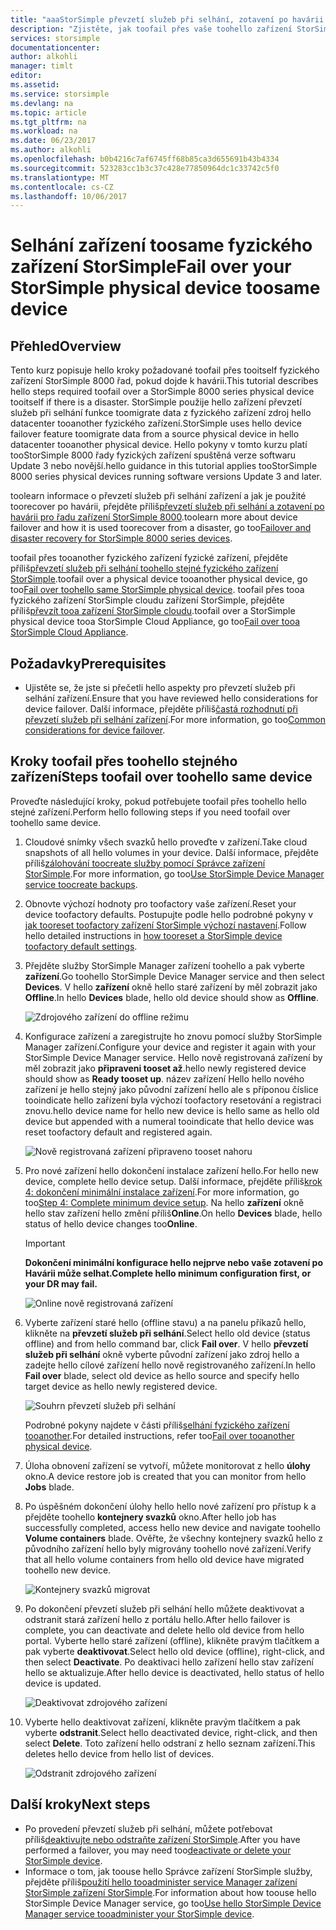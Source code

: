 ```yaml
---
title: "aaaStorSimple převzetí služeb při selhání, zotavení po havárii pro řady 8000 zařízení | Microsoft Docs"
description: "Zjistěte, jak toofail přes vaše toohello zařízení StorSimple ve stejném zařízení."
services: storsimple
documentationcenter: 
author: alkohli
manager: timlt
editor: 
ms.assetid: 
ms.service: storsimple
ms.devlang: na
ms.topic: article
ms.tgt_pltfrm: na
ms.workload: na
ms.date: 06/23/2017
ms.author: alkohli
ms.openlocfilehash: b0b4216c7af6745ff68b85ca3d655691b43b4334
ms.sourcegitcommit: 523283cc1b3c37c428e77850964dc1c33742c5f0
ms.translationtype: MT
ms.contentlocale: cs-CZ
ms.lasthandoff: 10/06/2017
---
```

# <a name="fail-over-your-storsimple-physical-device-toosame-device"></a><span data-ttu-id="92e09-103">Selhání zařízení toosame fyzického zařízení StorSimple</span><span class="sxs-lookup"><span data-stu-id="92e09-103">Fail over your StorSimple physical device toosame device</span></span>

## <a name="overview"></a><span data-ttu-id="92e09-104">Přehled</span><span class="sxs-lookup"><span data-stu-id="92e09-104">Overview</span></span>

<span data-ttu-id="92e09-105">Tento kurz popisuje hello kroky požadované toofail přes tooitself fyzického zařízení StorSimple 8000 řad, pokud dojde k havárii.</span><span class="sxs-lookup"><span data-stu-id="92e09-105">This tutorial describes hello steps required toofail over a StorSimple 8000 series physical device tooitself if there is a disaster.</span></span> <span data-ttu-id="92e09-106">StorSimple použije hello zařízení převzetí služeb při selhání funkce toomigrate data z fyzického zařízení zdroj hello datacenter tooanother fyzického zařízení.</span><span class="sxs-lookup"><span data-stu-id="92e09-106">StorSimple uses hello device failover feature toomigrate data from a source physical device in hello datacenter tooanother physical device.</span></span> <span data-ttu-id="92e09-107">Hello pokyny v tomto kurzu platí tooStorSimple 8000 řady fyzických zařízení spuštěná verze softwaru Update 3 nebo novější.</span><span class="sxs-lookup"><span data-stu-id="92e09-107">hello guidance in this tutorial applies tooStorSimple 8000 series physical devices running software versions Update 3 and later.</span></span>

<span data-ttu-id="92e09-108">toolearn informace o převzetí služeb při selhání zařízení a jak je použité toorecover po havárii, přejděte příliš[převzetí služeb při selhání a zotavení po havárii pro řadu zařízení StorSimple 8000](storsimple-8000-device-failover-disaster-recovery.md).</span><span class="sxs-lookup"><span data-stu-id="92e09-108">toolearn more about device failover and how it is used toorecover from a disaster, go too[Failover and disaster recovery for StorSimple 8000 series devices](storsimple-8000-device-failover-disaster-recovery.md).</span></span>

<span data-ttu-id="92e09-109">toofail přes tooanother fyzického zařízení fyzické zařízení, přejděte příliš[převzetí služeb při selhání toohello stejné fyzického zařízení StorSimple](storsimple-8000-device-failover-physical-device.md).</span><span class="sxs-lookup"><span data-stu-id="92e09-109">toofail over a physical device tooanother physical device, go too[Fail over toohello same StorSimple physical device](storsimple-8000-device-failover-physical-device.md).</span></span> <span data-ttu-id="92e09-110">toofail přes tooa fyzického zařízení StorSimple cloudu zařízení StorSimple, přejděte příliš[převzít tooa zařízení StorSimple cloudu](storsimple-8000-device-failover-cloud-appliance.md).</span><span class="sxs-lookup"><span data-stu-id="92e09-110">toofail over a StorSimple physical device tooa StorSimple Cloud Appliance, go too[Fail over tooa StorSimple Cloud Appliance](storsimple-8000-device-failover-cloud-appliance.md).</span></span>


## <a name="prerequisites"></a><span data-ttu-id="92e09-111">Požadavky</span><span class="sxs-lookup"><span data-stu-id="92e09-111">Prerequisites</span></span>

- <span data-ttu-id="92e09-112">Ujistěte se, že jste si přečetli hello aspekty pro převzetí služeb při selhání zařízení.</span><span class="sxs-lookup"><span data-stu-id="92e09-112">Ensure that you have reviewed hello considerations for device failover.</span></span> <span data-ttu-id="92e09-113">Další informace, přejděte příliš[častá rozhodnutí při převzetí služeb při selhání zařízení](storsimple-8000-device-failover-disaster-recovery.md).</span><span class="sxs-lookup"><span data-stu-id="92e09-113">For more information, go too[Common considerations for device failover](storsimple-8000-device-failover-disaster-recovery.md).</span></span>


## <a name="steps-toofail-over-toohello-same-device"></a><span data-ttu-id="92e09-114">Kroky toofail přes toohello stejného zařízení</span><span class="sxs-lookup"><span data-stu-id="92e09-114">Steps toofail over toohello same device</span></span>

<span data-ttu-id="92e09-115">Proveďte následující kroky, pokud potřebujete toofail přes toohello hello stejné zařízení.</span><span class="sxs-lookup"><span data-stu-id="92e09-115">Perform hello following steps if you need toofail over toohello same device.</span></span>

1. <span data-ttu-id="92e09-116">Cloudové snímky všech svazků hello proveďte v zařízení.</span><span class="sxs-lookup"><span data-stu-id="92e09-116">Take cloud snapshots of all hello volumes in your device.</span></span> <span data-ttu-id="92e09-117">Další informace, přejděte příliš[zálohování toocreate služby pomocí Správce zařízení StorSimple](storsimple-8000-manage-backup-policies-u2.md).</span><span class="sxs-lookup"><span data-stu-id="92e09-117">For more information, go too[Use StorSimple Device Manager service toocreate backups](storsimple-8000-manage-backup-policies-u2.md).</span></span>
2. <span data-ttu-id="92e09-118">Obnovte výchozí hodnoty pro toofactory vaše zařízení.</span><span class="sxs-lookup"><span data-stu-id="92e09-118">Reset your device toofactory defaults.</span></span> <span data-ttu-id="92e09-119">Postupujte podle hello podrobné pokyny v [jak tooreset toofactory zařízení StorSimple výchozí nastavení](storsimple-8000-manage-device-controller.md#reset-the-device-to-factory-default-settings).</span><span class="sxs-lookup"><span data-stu-id="92e09-119">Follow hello detailed instructions in [how tooreset a StorSimple device toofactory default settings](storsimple-8000-manage-device-controller.md#reset-the-device-to-factory-default-settings).</span></span>
3. <span data-ttu-id="92e09-120">Přejděte služby StorSimple Manager zařízení toohello a pak vyberte **zařízení**.</span><span class="sxs-lookup"><span data-stu-id="92e09-120">Go toohello StorSimple Device Manager service and then select **Devices**.</span></span> <span data-ttu-id="92e09-121">V hello **zařízení** okně hello staré zařízení by měl zobrazit jako **Offline**.</span><span class="sxs-lookup"><span data-stu-id="92e09-121">In hello **Devices** blade, hello old device should show as **Offline**.</span></span>

    ![Zdrojového zařízení do offline režimu](./media/storsimple-8000-device-failover-disaster-recovery/failover-single-dev2.png)

4. <span data-ttu-id="92e09-123">Konfigurace zařízení a zaregistrujte ho znovu pomocí služby StorSimple Manager zařízení.</span><span class="sxs-lookup"><span data-stu-id="92e09-123">Configure your device and register it again with your StorSimple Device Manager service.</span></span> <span data-ttu-id="92e09-124">Hello nově registrovaná zařízení by měl zobrazit jako **připraveni tooset až**.</span><span class="sxs-lookup"><span data-stu-id="92e09-124">hello newly registered device should show as **Ready tooset up**.</span></span> <span data-ttu-id="92e09-125">název zařízení Hello hello nového zařízení je hello stejný jako původní zařízení hello ale s příponou číslice tooindicate hello zařízení byla výchozí toofactory resetování a registraci znovu.</span><span class="sxs-lookup"><span data-stu-id="92e09-125">hello device name for hello new device is hello same as hello old device but appended with a numeral tooindicate that hello device was reset toofactory default and registered again.</span></span>

    ![Nově registrovaná zařízení připraveno tooset nahoru](./media/storsimple-8000-device-failover-disaster-recovery/failover-single-dev3.png)
5. <span data-ttu-id="92e09-127">Pro nové zařízení hello dokončení instalace zařízení hello.</span><span class="sxs-lookup"><span data-stu-id="92e09-127">For hello new device, complete hello device setup.</span></span> <span data-ttu-id="92e09-128">Další informace, přejděte příliš[krok 4: dokončení minimální instalace zařízení](storsimple-8000-deployment-walkthrough-u2.md#step-4-complete-minimum-device-setup).</span><span class="sxs-lookup"><span data-stu-id="92e09-128">For more information, go too[Step 4: Complete minimum device setup](storsimple-8000-deployment-walkthrough-u2.md#step-4-complete-minimum-device-setup).</span></span> <span data-ttu-id="92e09-129">Na hello **zařízení** okně hello stav zařízení hello změní příliš**Online**.</span><span class="sxs-lookup"><span data-stu-id="92e09-129">On hello **Devices** blade, hello status of hello device changes too**Online**.</span></span>

   > [!IMPORTANT]
   > <span data-ttu-id="92e09-130">**Dokončení minimální konfigurace hello nejprve nebo vaše zotavení po Havárii může selhat.**</span><span class="sxs-lookup"><span data-stu-id="92e09-130">**Complete hello minimum configuration first, or your DR may fail.**</span></span>

    ![Online nově registrovaná zařízení](./media/storsimple-8000-device-failover-disaster-recovery/failover-single-dev7.png)

6. <span data-ttu-id="92e09-132">Vyberte zařízení staré hello (offline stavu) a na panelu příkazů hello, klikněte na **převzetí služeb při selhání**.</span><span class="sxs-lookup"><span data-stu-id="92e09-132">Select hello old device (status offline) and from hello command bar, click **Fail over**.</span></span> <span data-ttu-id="92e09-133">V hello **převzetí služeb při selhání** okně vyberte původní zařízení jako zdroj hello a zadejte hello cílové zařízení hello nově registrovaného zařízení.</span><span class="sxs-lookup"><span data-stu-id="92e09-133">In hello **Fail over** blade, select old device as hello source and specify hello target device as hello newly registered device.</span></span>

    ![Souhrn převzetí služeb při selhání](./media/storsimple-8000-device-failover-disaster-recovery/failover-single-dev11.png)

    <span data-ttu-id="92e09-135">Podrobné pokyny najdete v části příliš[selhání fyzického zařízení tooanother](#fail-over-to-another-physical-device).</span><span class="sxs-lookup"><span data-stu-id="92e09-135">For detailed instructions, refer too[Fail over tooanother physical device](#fail-over-to-another-physical-device).</span></span>

7. <span data-ttu-id="92e09-136">Úloha obnovení zařízení se vytvoří, můžete monitorovat z hello **úlohy** okno.</span><span class="sxs-lookup"><span data-stu-id="92e09-136">A device restore job is created that you can monitor from hello **Jobs** blade.</span></span>

8. <span data-ttu-id="92e09-137">Po úspěšném dokončení úlohy hello hello nové zařízení pro přístup k a přejděte toohello **kontejnery svazků** okno.</span><span class="sxs-lookup"><span data-stu-id="92e09-137">After hello job has successfully completed, access hello new device and navigate toohello **Volume containers** blade.</span></span> <span data-ttu-id="92e09-138">Ověřte, že všechny kontejnery svazků hello z původního zařízení hello byly migrovány toohello nové zařízení.</span><span class="sxs-lookup"><span data-stu-id="92e09-138">Verify that all hello volume containers from hello old device have migrated toohello new device.</span></span>

   ![Kontejnery svazků migrovat](./media/storsimple-8000-device-failover-disaster-recovery/failover-single-dev13.png)

9. <span data-ttu-id="92e09-140">Po dokončení převzetí služeb při selhání hello můžete deaktivovat a odstranit stará zařízení hello z portálu hello.</span><span class="sxs-lookup"><span data-stu-id="92e09-140">After hello failover is complete, you can deactivate and delete hello old device from hello portal.</span></span> <span data-ttu-id="92e09-141">Vyberte hello staré zařízení (offline), klikněte pravým tlačítkem a pak vyberte **deaktivovat**.</span><span class="sxs-lookup"><span data-stu-id="92e09-141">Select hello old device (offline), right-click, and then select **Deactivate**.</span></span> <span data-ttu-id="92e09-142">Po deaktivaci hello zařízení hello stav zařízení hello se aktualizuje.</span><span class="sxs-lookup"><span data-stu-id="92e09-142">After hello device is deactivated, hello status of hello device is updated.</span></span>

     ![Deaktivovat zdrojového zařízení](./media/storsimple-8000-device-failover-disaster-recovery/failover-single-dev14.png)

10. <span data-ttu-id="92e09-144">Vyberte hello deaktivovat zařízení, klikněte pravým tlačítkem a pak vyberte **odstranit**.</span><span class="sxs-lookup"><span data-stu-id="92e09-144">Select hello deactivated device, right-click, and then select **Delete**.</span></span> <span data-ttu-id="92e09-145">Toto zařízení hello odstraní z hello seznam zařízení.</span><span class="sxs-lookup"><span data-stu-id="92e09-145">This deletes hello device from hello list of devices.</span></span>

    ![Odstranit zdrojového zařízení](./media/storsimple-8000-device-failover-disaster-recovery/failover-single-dev15.png)



## <a name="next-steps"></a><span data-ttu-id="92e09-147">Další kroky</span><span class="sxs-lookup"><span data-stu-id="92e09-147">Next steps</span></span>

* <span data-ttu-id="92e09-148">Po provedení převzetí služeb při selhání, můžete potřebovat příliš[deaktivujte nebo odstraňte zařízení StorSimple](storsimple-8000-deactivate-and-delete-device.md).</span><span class="sxs-lookup"><span data-stu-id="92e09-148">After you have performed a failover, you may need too[deactivate or delete your StorSimple device](storsimple-8000-deactivate-and-delete-device.md).</span></span>
* <span data-ttu-id="92e09-149">Informace o tom, jak toouse hello Správce zařízení StorSimple služby, přejděte příliš[použití hello tooadminister service Manager zařízení StorSimple zařízení StorSimple](storsimple-8000-manager-service-administration.md).</span><span class="sxs-lookup"><span data-stu-id="92e09-149">For information about how toouse hello StorSimple Device Manager service, go too[Use hello StorSimple Device Manager service tooadminister your StorSimple device](storsimple-8000-manager-service-administration.md).</span></span>

